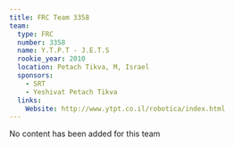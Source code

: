 ```yaml
---
title: FRC Team 3358
team:
  type: FRC
  number: 3358
  name: Y.T.P.T - J.E.T.S
  rookie_year: 2010
  location: Petach Tikva, M, Israel
  sponsors:
    - SRT
    - Yeshivat Petach Tikva
  links:
    Website: http://www.ytpt.co.il/robotica/index.html
---
```

No content has been added for this team
